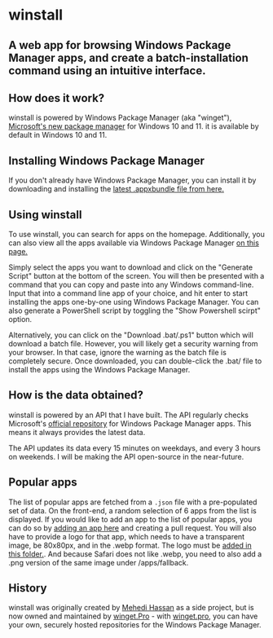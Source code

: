 # winstall

## A web app for browsing Windows Package Manager apps, and create a batch-installation command using an intuitive interface.  

How does it work?
-----------------------

winstall is powered by Windows Package Manager (aka "winget"), [Microsoft's new package manager](https://devblogs.microsoft.com/commandline/windows-package-manager-preview/) for Windows 10 and 11. it is available by default in Windows 10 and 11.

Installing Windows Package Manager
----------------------------------

If you don't already have Windows Package Manager, you can install it by downloading and installing the [latest .appxbundle file from here.](https://github.com/microsoft/winget-cli/releases)

Using winstall
--------------

To use winstall, you can search for apps on the homepage. Additionally, you can also view all the apps available via Windows Package Manager [on this page.](https://winstall.app//apps)

Simply select the apps you want to download and click on the "Generate Script" button at the bottom of the screen. You will then be presented with a command that you can copy and paste into any Windows command-line. Input that into a command line app of your choice, and hit enter to start installing the apps one-by-one using Windows Package Manager. You can also generate a PowerShell script by toggling the "Show Powershell scirpt" option.

Alternatively, you can click on the "Download .bat/.ps1" button which will download a batch file. However, you will likely get a security warning from your browser. In that case, ignore the warning as the batch file is completely secure. Once downloaded, you can double-click the .bat/ file to install the apps using the Windows Package Manager.

How is the data obtained?
-------------------------

winstall is powered by an API that I have built. The API regularly checks Microsoft's [official repository](https://github.com/microsoft/winget-pkgs) for Windows Package Manager apps. This means it always provides the latest data.

The API updates its data every 15 minutes on weekdays, and every 3 hours on weekends. I will be making the API open-source in the near-future.

Popular apps
------------

The list of popular apps are fetched from a `.json` file with a pre-populated set of data. On the front-end, a random selection of 6 apps from the list is displayed. If you would like to add an app to the list of popular apps, you can do so by [adding an app here](https://github.com/MehediH/winstall/blob/master/data/popularApps.json) and creating a pull request. You will also have to provide a logo for that app, which needs to have a transparent image, be 80x80px, and in the .webp format. The logo must be [added in this folder.](https://github.com/MehediH/winstall/tree/master/public/assets/apps). And because Safari does not like .webp, you need to also add a .png version of the same image under /apps/fallback.

History
------------
winstall was originally created by [Mehedi Hassan](https://github.com/MehediH) as a side project, but is now owned and maintained by [winget.Pro](https://winget.pro) - with [winget.pro](https://winget.pro), you can have your own, securely hosted repositories for the Windows Package Manager.